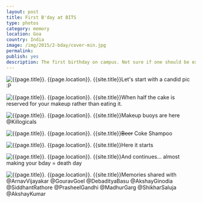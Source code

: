 ```yaml
---
layout: post
title: First B'day at BITS
type: photos
category: memory
location: Goa
country: India
image: /img/2015/2-bday/cover-min.jpg
permalink:
publish: yes
description: The first birthday on campus. Not sure if one should be excited about the celebration or scared about the GPL (birthday-bombs) that come free with it.
---
```

<!-- http://compressjpeg.com -->
<!-- http://compressimage.toolur.com/ 1024, 400-->
<p class="center"><img src="{{site.baseurl}}/img/2015/2-bday/cover.jpg" alt="{{page.title}}. {{page.location}}. {{site.title}}" title="{{page.title}}">Let's start with a candid pic :P</p>

<p class="center"><img src="{{site.baseurl}}/img/2015/2-bday/1.jpg" alt="{{page.title}}. {{page.location}}. {{site.title}}" title="{{page.title}}">When half the cake is reserved for your makeup rather than eating it.</p>

<p class="center"><img src="{{site.baseurl}}/img/2015/2-bday/2.jpg" alt="{{page.title}}. {{page.location}}. {{site.title}}" title="{{page.title}}">Makeup buoys are here @Killogicals</p>

<p class="center"><img src="{{site.baseurl}}/img/2015/2-bday/3.jpg" alt="{{page.title}}. {{page.location}}. {{site.title}}" title="{{page.title}}"><del>Beer</del> Coke Shampoo</p>

<p class="center"><img src="{{site.baseurl}}/img/2015/2-bday/4.jpg" alt="{{page.title}}. {{page.location}}. {{site.title}}" title="{{page.title}}">Here it starts</p>

<p class="center"><img src="{{site.baseurl}}/img/2015/2-bday/5.jpg" alt="{{page.title}}. {{page.location}}. {{site.title}}" title="{{page.title}}">And continues... almost making your bday = death day</p>

<p class="center"><img src="{{site.baseurl}}/img/2015/2-bday/6.jpg" alt="{{page.title}}. {{page.location}}. {{site.title}}" title="{{page.title}}">Memories shared with @ArnavVijayakar @GouravGoel @DebadityaBasu @AkshayGinodia @SiddhantRathore @PrasheelGandhi @MadhurGarg @ShikharSaluja @AkshayKumar</p>